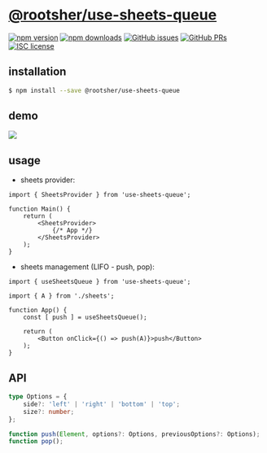 # [@rootsher/use-sheets-queue](https://github.com/rootsher/use-sheets-queue)

[![npm version](https://img.shields.io/npm/v/@rootsher/use-sheets-queue.svg)](https://www.npmjs.com/package/@rootsher/use-sheets-queue)
[![npm downloads](https://img.shields.io/npm/dm/@rootsher/use-sheets-queue.svg)](https://www.npmjs.com/package/@rootsher/use-sheets-queue)
[![GitHub issues](https://img.shields.io/github/issues/rootsher/use-sheets-queue.svg)](https://github.com/rootsher/use-sheets-queue/issues)
[![GitHub PRs](https://img.shields.io/github/issues-pr/rootsher/use-sheets-queue.svg)](https://github.com/rootsher/use-sheets-queue/pulls)
[![ISC license](https://img.shields.io/npm/l/@rootsher/use-sheets-queue.svg)](https://opensource.org/licenses/ISC)

## installation

```sh
$ npm install --save @rootsher/use-sheets-queue
```

## demo

<img src="https://raw.githubusercontent.com/rootsher/use-sheets-queue/master/docs/assets/img/demo.gif">

## usage

* sheets provider:

```tsx
import { SheetsProvider } from 'use-sheets-queue';

function Main() {
    return (
        <SheetsProvider>
            {/* App */}
        </SheetsProvider>
    );
}
```

* sheets management (LIFO - push, pop):

```tsx
import { useSheetsQueue } from 'use-sheets-queue';

import { A } from './sheets';

function App() {
    const [ push ] = useSheetsQueue();
    
    return (
        <Button onClick={() => push(A)}>push</Button>
    );
}
```

## API

```ts
type Options = {
    side?: 'left' | 'right' | 'bottom' | 'top';
    size?: number;
};

function push(Element, options?: Options, previousOptions?: Options);
function pop();
```
